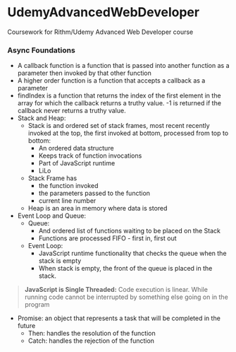 # UdemyAdvancedWebDeveloper
Coursework for Rithm/Udemy Advanced Web Developer course

### Async Foundations
  * A callback function is a function that is passed into another function as a parameter then invoked by that other function
  * A higher order function is a function that accepts a callback as a parameter
  * findIndex is a function that returns the index of the first element in the array for which the callback returns a truthy value. -1 is returned if the callback never returns a truthy value.
  * Stack and Heap:
      * Stack is and ordered set of stack frames, most recent recently invoked at the top, the first invoked at bottom, processed from top to bottom:
          * An ordered data structure
          * Keeps track of function invocations
          * Part of JavaScript runtime
          * LiLo
      * Stack Frame has
          * the function invoked
          * the parameters passed to the function
          * current line number
      * Heap is an area in memory where data is stored
  * Event Loop and Queue:
      * Queue:
          * And ordered list of functions waiting to be placed on the Stack
          * Functions are processed FIFO - first in, first out
      * Event Loop:
          * JavaScript runtime functionality that checks the queue when the stack is empty
          * When stack is empty, the front of the queue is placed in the stack.      


>**JavaScript is Single Threaded:** Code execution is linear. While running code cannot be interrupted by something else going on in the program

* Promise: an object that represents a task that will be completed in the future
    * Then: handles the resolution of the function
    * Catch: handles the rejection of the function
